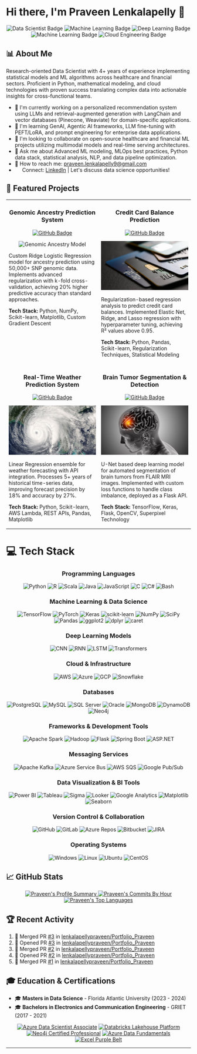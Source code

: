 # Hi there, I'm Praveen Lenkalapelly 👋

<div align="center">
  <img src="https://img.shields.io/badge/-Data%20Scientist-2978B5?style=for-the-badge" alt="Data Scientist Badge"/>
  <img src="https://img.shields.io/badge/-Data%20Engineer-C45427?style=for-the-badge" alt="Machine Learning Badge"/>
  <img src="https://img.shields.io/badge/-AI%20Engineer-6F42C1?style=for-the-badge" alt="Deep Learning Badge"/>
  <img src="https://img.shields.io/badge/-Machine%20Learning%20Engineer-16A085?style=for-the-badge" alt="Machine Learning Badge"/>
  <img src="https://img.shields.io/badge/-Cloud%20Engineer-607D8B?style=for-the-badge" alt="Cloud Engineering Badge"/>
</div>

## 📊 About Me

Research-oriented Data Scientist with 4+ years of experience implementing statistical models and ML algorithms across healthcare and financial sectors. Proficient in Python, mathematical modeling, and cloud technologies with proven success translating complex data into actionable insights for cross-functional teams.

- 🔭 I'm currently working on a personalized recommendation system using LLMs and retrieval-augmented generation with LangChain and vector databases (Pinecone, Weaviate) for domain-specific applications.
- 🌱 I'm learning GenAI, Agentic AI frameworks, LLM fine-tuning with PEFT/LoRA, and prompt engineering for enterprise data applications.
- 👯 I'm looking to collaborate on open-source healthcare and financial ML projects utilizing multimodal models and real-time serving architectures.
- 💬 Ask me about Advanced ML modeling, MLOps best practices, Python data stack, statistical analysis, NLP, and data pipeline optimization.
- 📩 How to reach me: [praveen.lenkalapelly9@gmail.com](mailto:praveen.lenkalapelly9@gmail.com)
- <img src="https://upload.wikimedia.org/wikipedia/commons/c/ca/LinkedIn_logo_initials.png" width="16" height="16" style="vertical-align: text-bottom;"> Connect: [LinkedIn](https://www.linkedin.com/in/praveen-lenkalapelly/) | Let's discuss data science opportunities!
  
## 🚀 Featured Projects

<table>
  <tr>
    <td width="50%" valign="top">
      <h3 align="center">Genomic Ancestry Prediction System</h3>
      <div align="center">
        <a href="https://github.com/lenkalapellypraveen/Genomic-Ancestry-Prediction-through-Advanced-Machine-Learning-Integration" target="_blank">
          <img src="https://img.shields.io/badge/GitHub-View%20Code-blue?style=for-the-badge&logo=github" alt="GitHub Badge">
        </a>
      </div>
      <p align="center">
        <img src="https://scitechdaily.com/images/Researchers-Optimize-Genetic-Tests-for-Diverse-Populations-To-Tackle-Health-Disparities.jpg" width="100%"  alt="Genomic Ancestry Model"/>
      </p>
      <p>
        Custom Ridge Logistic Regression model for ancestry prediction using 50,000+ SNP genomic data. Implements advanced regularization with k-fold cross-validation, achieving 20% higher predictive accuracy than standard approaches.
      </p>
      <p><strong>Tech Stack:</strong> Python, NumPy, Scikit-learn, Matplotlib, Custom Gradient Descent</p>
    </td>
    <td width="50%" valign="top">
      <h3 align="center">Credit Card Balance Prediction</h3>
      <div align="center">
        <a href="https://github.com/lenkalapellypraveen/Credit-Balance-Predictor-Optimizing-Financial-Risk-Assessment-with-Regularized-Regression" target="_blank">
          <img src="https://img.shields.io/badge/GitHub-View%20Code-blue?style=for-the-badge&logo=github" alt="GitHub Badge">
        </a>
      </div>
      <p align="center">
        <img src="https://github.com/lenkalapellypraveen/Project_images/blob/main/credit_card_image.jpg" width="100%"  alt="Credit Balance Prediction"/>
      </p>
      <p>
        Regularization-based regression analysis to predict credit card balances. Implemented Elastic Net, Ridge, and Lasso regression with hyperparameter tuning, achieving R² values above 0.95.
      </p>
      <p><strong>Tech Stack:</strong> Python, Pandas, Scikit-learn, Regularization Techniques, Statistical Modeling</p>
    </td>
  </tr>
  <tr>
    <td width="50%" valign="top">
      <h3 align="center">Real-Time Weather Prediction System</h3>
      <div align="center">
        <a href="https://github.com/lenkalapellypraveen/Real-Time-Weather-prediction-with-API-Integration" target="_blank">
          <img src="https://img.shields.io/badge/GitHub-View%20Code-blue?style=for-the-badge&logo=github" alt="GitHub Badge">
        </a>
      </div>
      <p align="center">
        <img src="https://github.com/lenkalapellypraveen/Project_images/blob/main/Weather_Prediction_image.jpg" width="100%"  alt="Weather Prediction"/>
      </p>
      <p>
        Linear Regression ensemble for weather forecasting with API integration. Processes 5+ years of historical time-series data, improving forecast precision by 18% and accuracy by 27%.
      </p>
      <p><strong>Tech Stack:</strong> Python, Scikit-learn, AWS Lambda, REST APIs, Pandas, Matplotlib</p>
    </td>
    <td width="50%" valign="top">
      <h3 align="center">Brain Tumor Segmentation & Detection</h3>
      <div align="center">
        <a href="https://github.com/lenkalapellypraveen/Automated-Brain-Tumor-Segmentation-and-Detection-Using-Deep-Neural-Networks-on-FLAIR-MRI" target="_blank">
          <img src="https://img.shields.io/badge/GitHub-View%20Code-blue?style=for-the-badge&logo=github" alt="GitHub Badge">
        </a>
      </div>
      <p align="center">
        <img src="https://github.com/lenkalapellypraveen/Project_images/blob/main/Brain_Tumor_image.png" width="100%"  alt="Brain Tumor Detection"/>
      </p>
      <p>
        U-Net based deep learning model for automated segmentation of brain tumors from FLAIR MRI images. Implemented with custom loss functions to handle class imbalance, deployed as a Flask API.
      </p>
      <p><strong>Tech Stack:</strong> TensorFlow, Keras, Flask, OpenCV, Superpixel Technology</p>
    </td>
  </tr>
</table>

# 💻 Tech Stack
<div align="center">

### Programming Languages
![Python](https://img.shields.io/badge/-Python-3776AB?style=flat-square&logo=python&logoColor=white)
![R](https://img.shields.io/badge/R-276DC3?style=flat-square&logo=r&logoColor=white)
![Scala](https://img.shields.io/badge/Scala-DC322F?style=flat-square&logo=scala&logoColor=white)
![Java](https://img.shields.io/badge/Java-ED8B00?style=flat-square&logo=java&logoColor=white)
![JavaScript](https://img.shields.io/badge/JavaScript-F7DF1E?style=flat-square&logo=javascript&logoColor=black)
![C](https://img.shields.io/badge/C-00599C?style=flat-square&logo=c&logoColor=white)
![C#](https://img.shields.io/badge/C%23-239120?style=flat-square&logo=c-sharp&logoColor=white)
![Bash](https://img.shields.io/badge/Bash-4EAA25?style=flat-square&logo=gnu-bash&logoColor=white)

### Machine Learning & Data Science
![TensorFlow](https://img.shields.io/badge/TensorFlow-FF6F00?style=flat-square&logo=tensorflow&logoColor=white)
![PyTorch](https://img.shields.io/badge/PyTorch-EE4C2C?style=flat-square&logo=pytorch&logoColor=white)
![Keras](https://img.shields.io/badge/Keras-D00000?style=flat-square&logo=keras&logoColor=white)
![scikit-learn](https://img.shields.io/badge/scikit--learn-F7931E?style=flat-square&logo=scikit-learn&logoColor=white)
![NumPy](https://img.shields.io/badge/NumPy-013243?style=flat-square&logo=numpy&logoColor=white)
![SciPy](https://img.shields.io/badge/SciPy-8CAAE6?style=flat-square&logo=scipy&logoColor=white)
![Pandas](https://img.shields.io/badge/Pandas-150458?style=flat-square&logo=pandas&logoColor=white)
![ggplot2](https://img.shields.io/badge/ggplot2-FC4E07?style=flat-square&logo=r&logoColor=white)
![dplyr](https://img.shields.io/badge/dplyr-2165AE?style=flat-square&logo=r&logoColor=white)
![caret](https://img.shields.io/badge/caret-00589C?style=flat-square&logo=r&logoColor=white)

### Deep Learning Models
![CNN](https://img.shields.io/badge/CNN-FF6F00?style=flat-square&logo=tensorflow&logoColor=white)
![RNN](https://img.shields.io/badge/RNN-EE4C2C?style=flat-square&logo=pytorch&logoColor=white)
![LSTM](https://img.shields.io/badge/LSTM-D00000?style=flat-square&logo=keras&logoColor=white)
![Transformers](https://img.shields.io/badge/Transformers-FFD700?style=flat-square&logo=huggingface&logoColor=black)

### Cloud & Infrastructure
![AWS](https://img.shields.io/badge/AWS-232F3E?style=flat-square&logo=amazon-aws&logoColor=white)
![Azure](https://img.shields.io/badge/Azure-0089D6?style=flat-square&logo=microsoft-azure&logoColor=white)
![GCP](https://img.shields.io/badge/GCP-4285F4?style=flat-square&logo=google-cloud&logoColor=white)
![Snowflake](https://img.shields.io/badge/Snowflake-29B5E8?style=flat-square&logo=snowflake&logoColor=white)

### Databases
![PostgreSQL](https://img.shields.io/badge/PostgreSQL-336791?style=flat-square&logo=postgresql&logoColor=white)
![MySQL](https://img.shields.io/badge/MySQL-4479A1?style=flat-square&logo=mysql&logoColor=white)
![SQL Server](https://img.shields.io/badge/SQL%20Server-CC2927?style=flat-square&logo=microsoft-sql-server&logoColor=white)
![Oracle](https://img.shields.io/badge/Oracle-F80000?style=flat-square&logo=oracle&logoColor=white)
![MongoDB](https://img.shields.io/badge/MongoDB-47A248?style=flat-square&logo=mongodb&logoColor=white)
![DynamoDB](https://img.shields.io/badge/DynamoDB-4053D6?style=flat-square&logo=amazon-dynamodb&logoColor=white)
![Neo4j](https://img.shields.io/badge/Neo4j-008CC1?style=flat-square&logo=neo4j&logoColor=white)

### Frameworks & Development Tools
![Apache Spark](https://img.shields.io/badge/Apache%20Spark-E25A1C?style=flat-square&logo=apache-spark&logoColor=white)
![Hadoop](https://img.shields.io/badge/Hadoop-66CCFF?style=flat-square&logo=apache-hadoop&logoColor=black)
![Flask](https://img.shields.io/badge/Flask-000000?style=flat-square&logo=flask&logoColor=white)
![Spring Boot](https://img.shields.io/badge/Spring%20Boot-6DB33F?style=flat-square&logo=spring-boot&logoColor=white)
![ASP.NET](https://img.shields.io/badge/ASP.NET-512BD4?style=flat-square&logo=.net&logoColor=white)

### Messaging Services
![Apache Kafka](https://img.shields.io/badge/Apache%20Kafka-231F20?style=flat-square&logo=apache-kafka&logoColor=white)
![Azure Service Bus](https://img.shields.io/badge/Azure%20Service%20Bus-0089D6?style=flat-square&logo=microsoft-azure&logoColor=white)
![AWS SQS](https://img.shields.io/badge/AWS%20SQS-FF9900?style=flat-square&logo=amazon-aws&logoColor=white)
![Google Pub/Sub](https://img.shields.io/badge/Google%20Pub%2FSub-4285F4?style=flat-square&logo=google-cloud&logoColor=white)

### Data Visualization & BI Tools
![Power BI](https://img.shields.io/badge/Power%20BI-F2C811?style=flat-square&logo=power-bi&logoColor=black)
![Tableau](https://img.shields.io/badge/Tableau-E97627?style=flat-square&logo=tableau&logoColor=white)
![Sigma](https://img.shields.io/badge/Sigma-4B275F?style=flat-square&logo=sigma&logoColor=white)
![Looker](https://img.shields.io/badge/Looker-4285F4?style=flat-square&logo=looker&logoColor=white)
![Google Analytics](https://img.shields.io/badge/Google%20Analytics-E37400?style=flat-square&logo=google-analytics&logoColor=white)
![Matplotlib](https://img.shields.io/badge/Matplotlib-11557C?style=flat-square&logo=python&logoColor=white)
![Seaborn](https://img.shields.io/badge/Seaborn-3776AB?style=flat-square&logo=python&logoColor=white)

### Version Control & Collaboration
![GitHub](https://img.shields.io/badge/GitHub-181717?style=flat-square&logo=github&logoColor=white)
![GitLab](https://img.shields.io/badge/GitLab-FCA121?style=flat-square&logo=gitlab&logoColor=white)
![Azure Repos](https://img.shields.io/badge/Azure%20Repos-0078D7?style=flat-square&logo=azure-devops&logoColor=white)
![Bitbucket](https://img.shields.io/badge/Bitbucket-0052CC?style=flat-square&logo=bitbucket&logoColor=white)
![JIRA](https://img.shields.io/badge/JIRA-0052CC?style=flat-square&logo=jira&logoColor=white)

### Operating Systems
![Windows](https://img.shields.io/badge/Windows-0078D6?style=flat-square&logo=windows&logoColor=white)
![Linux](https://img.shields.io/badge/Linux-FCC624?style=flat-square&logo=linux&logoColor=black)
![Ubuntu](https://img.shields.io/badge/Ubuntu-E95420?style=flat-square&logo=ubuntu&logoColor=white)
![CentOS](https://img.shields.io/badge/CentOS-262577?style=flat-square&logo=centos&logoColor=white)

</div>

## 📈 GitHub Stats
<div align="center">
  
  <!-- GitHub Stats Card with auto-update 
  <a href="https://github.com/lenkalapellypraveen">
    <img alt="Praveen's Github Stats" src="https://github-readme-stats.vercel.app/api?username=lenkalapellypraveen&show_icons=true&theme=radical&count_private=true&include_all_commits=true&hide_border=true" height="170"/>
  </a> -->

  <!-- GitHub Profile Summary -->
  <a href="https://github.com/lenkalapellypraveen">
    <img alt="Praveen's Profile Summary" src="https://github-profile-summary-cards.vercel.app/api/cards/stats?username=lenkalapellypraveen&theme=radical" />
    <img alt="Praveen's Commits By Hour" src="https://github-profile-summary-cards.vercel.app/api/cards/productive-time?username=lenkalapellypraveen&theme=radical" />
  </a>
  
  <!-- Most Used Languages Card with auto-update -->
  <a href="https://github.com/lenkalapellypraveen">
    <img alt="Praveen's Top Languages" src="https://github-readme-stats.vercel.app/api/top-langs/?username=lenkalapellypraveen&layout=compact&theme=radical&hide_border=true&langs_count=8" height="170"/>
  </a>
  
  <!-- GitHub Contribution Graph with auto-update 
  <a href="https://github.com/lenkalapellypraveen">
    <img alt="Praveen's Contribution Graph" src="https://github-profile-summary-cards.vercel.app/api/cards/profile-details?username=lenkalapellypraveen&theme=radical"/>
  </a> --> 
  
  <!-- GitHub Streak Stats with auto-update - Fixed URL 
  <a href="https://github.com/lenkalapellypraveen">
    <img alt="Praveen's Streak Stats" src="https://github-readme-streak-stats.herokuapp.com/?user=lenkalapellypraveen&theme=radical&hide_border=true"/>
  </a> -->
  
  <!-- Wakatime Stats - Only include if you have a WakaTime account properly set up -->
  <!-- Uncomment this section once your WakaTime profile is properly configured
  <a href="https://github.com/lenkalapellypraveen">
    <img alt="Praveen's Wakatime Stats" src="https://github-readme-stats.vercel.app/api/wakatime?username=lenkalapellypraveen&theme=radical&hide_border=true"/>
  </a>
  -->
</div>

## 🏆 Recent Activity
<!--START_SECTION:activity-->
1. 🎉 Merged PR [#3](https://github.com/lenkalapellypraveen/Portfolio_Praveen/pull/3) in [lenkalapellypraveen/Portfolio_Praveen](https://github.com/lenkalapellypraveen/Portfolio_Praveen)
2. 💪 Opened PR [#3](https://github.com/lenkalapellypraveen/Portfolio_Praveen/pull/3) in [lenkalapellypraveen/Portfolio_Praveen](https://github.com/lenkalapellypraveen/Portfolio_Praveen)
3. 🎉 Merged PR [#2](https://github.com/lenkalapellypraveen/Portfolio_Praveen/pull/2) in [lenkalapellypraveen/Portfolio_Praveen](https://github.com/lenkalapellypraveen/Portfolio_Praveen)
4. 💪 Opened PR [#2](https://github.com/lenkalapellypraveen/Portfolio_Praveen/pull/2) in [lenkalapellypraveen/Portfolio_Praveen](https://github.com/lenkalapellypraveen/Portfolio_Praveen)
5. 🎉 Merged PR [#1](https://github.com/lenkalapellypraveen/Portfolio_Praveen/pull/1) in [lenkalapellypraveen/Portfolio_Praveen](https://github.com/lenkalapellypraveen/Portfolio_Praveen)
<!--END_SECTION:activity-->

## 🎓 Education & Certifications

- 🎓 **Masters in Data Science** - Florida Atlantic University (2023 - 2024)
- 🎓 **Bachelors in Electronics and Communication Engineering** - GRIET (2017 - 2021)

<div align="center">
  
  [![Azure Data Scientist Associate](https://img.shields.io/badge/Microsoft-Azure%20Data%20Scientist%20Associate-0078D4?style=for-the-badge&logo=microsoft-azure&logoColor=white)](https://drive.google.com/file/d/1afT5f_o1wR9SNVJKyrGDoxKqC26mg0UV/view)
  [![Databricks Lakehouse Platform](https://img.shields.io/badge/Databricks-Lakehouse%20Platform-FF3621?style=for-the-badge&logo=databricks&logoColor=white)](https://drive.google.com/file/d/1AXBM1AV8wi3LVV6ivrXXOwtvVBvTRG3v/view)
  [![Neo4j Certified Professional](https://img.shields.io/badge/Neo4j-Certified%20Professional-008CC1?style=for-the-badge&logo=neo4j&logoColor=white)](https://drive.google.com/file/d/1sNrxTUDEcWGc50gRWufBqfkiMaZ2ekwR/view)
  [![Azure Data Fundamentals](https://img.shields.io/badge/Microsoft-Azure%20Data%20Fundamentals-2560E0?style=for-the-badge&logo=microsoft-azure&logoColor=white)](https://drive.google.com/file/d/1Y1MH6WYgCGW2iRk9vtAFrygmYReHIyr5/view)
  [![Excel Purple Belt](https://img.shields.io/badge/McGraw%20Hill-Excel%20Purple%20Belt-7B68EE?style=for-the-badge&logo=microsoft-excel&logoColor=white)](https://certificates.simnetonline.com/b5e9a08c-97df-4d3a-8315-f2701a01d7fb#acc.pkXJMwcx)
      
</div>

<!--
## 🔍 Currently Exploring

- 🧠 Reinforcement Learning algorithms for decision optimization
- 🌐 Graph Neural Networks for complex relationship modeling
- 📊 Explainable AI techniques for healthcare applications
- 🔄 MLOps practices for model deployment and monitoring
-->

---
